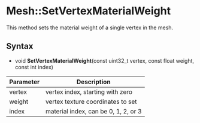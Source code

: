 # Mesh::SetVertexMaterialWeight

This method sets the material weight of a single vertex in the mesh.

## Syntax

- void **SetVertexMaterialWeight**(const uint32_t vertex, const float weight, const int index)

| Parameter | Description |
|---|---|
| vertex | vertex index, starting with zero |
| weight | vertex texture coordinates to set |
| index | material index, can be 0, 1, 2, or 3 |
